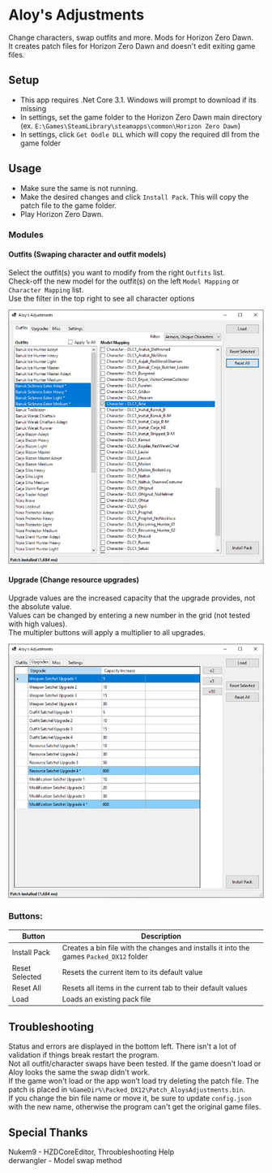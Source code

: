# Aloy's Adjustments
Change characters, swap outfits and more. Mods for Horizon Zero Dawn.  
It creates patch files for Horizon Zero Dawn and doesn't edit exiting game files.

## Setup
- This app requires .Net Core 3.1. Windows will prompt to download if its missing
- In settings, set the game folder to the Horizon Zero Dawn main directory (ex. `E:\Games\SteamLibrary\steamapps\common\Horizon Zero Dawn`)
- In settings, click `Get Oodle DLL` which will copy the required dll from the game folder

## Usage
- Make sure the same is not running.
- Make the desired changes and click `Install Pack`. This will copy the patch file to the game folder.
- Play Horizon Zero Dawn.

### Modules
#### Outfits (Swaping character and outfit models)
Select the outfit(s) you want to modify from the right `Outfits` list.  
Check-off the new model for the outfit(s) on the left `Model Mapping` or `Character Mapping` list.  
Use the filter in the top right to see all character options
  
![](docs/outfits.png)

#### Upgrade (Change resource upgrades)
Upgrade values are the increased capacity that the upgrade provides, not the absolute value.  
Values can be changed by entering a new number in the grid (not tested with high values).  
The multipler buttons will apply a multiplier to all upgrades.  
  
![](docs/upgrades.png)

### Buttons:  
| Button  | Description |
| --- | --- |
| Install Pack | Creates a bin file with the changes and installs it into the games `Packed_DX12` folder |
| Reset Selected | Resets the current item to its default value |
| Reset All | Resets all items in the current tab to their default values |
| Load | Loads an existing pack file |

## Troubleshooting
Status and errors are displayed in the bottom left. There isn't a lot of validation if things break restart the program.  
Not all outfit/character swaps have been tested. If the game doesn't load or Aloy looks the same the swap didn't work.  
If the game won't load or the app won't load try deleting the patch file. The patch is placed in `%GameDir%\Packed_DX12\Patch_AloysAdjustments.bin`.  
If you change the bin file name or move it, be sure to update `config.json` with the new name, otherwise the program can't get the original game files.

## Special Thanks
Nukem9 - HZDCoreEditor, Throubleshooting Help  
derwangler - Model swap method
